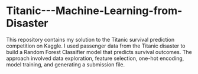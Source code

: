 # Titanic---Machine-Learning-from-Disaster
This repository contains my solution to the Titanic survival prediction competition on Kaggle. I used passenger data from the Titanic disaster to build a Random Forest Classifier model that predicts survival outcomes. The approach involved data exploration, feature selection, one-hot encoding, model training, and generating a submission file.
